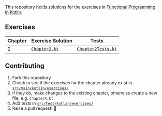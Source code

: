 This repository holds solutions for the exercises in [Functional Programming in Kotlin](https://www.manning.com/books/functional-programming-in-kotlin).

## Exercises
| Chapter  | Exercise Solution                                         | Tests                                                                |
|----------|-----------------------------------------------------------|----------------------------------------------------------------------|
| 2        | [`Chapter2.kt`](./src/main/kotlin/exercises/Chapter2.kt)  | [`Chapter2Tests.kt`](./src/test/kotlin/exercises/Chapter2Tests.kt)  |

## Contributing
1. Fork this repository
2. Check to see if the exercises for the chapter already exist in [`src/main/kotlin/exercises/`](./src/main/kotlin/exercises)
3. If they do, make changes to the existing chapter, otherwise create a new file, e.g. `ChapterX.kt`
4. Add tests in [`src/test/kotlin/exercises/`](./src/test/kotlin/exercises)
5. Raise a pull request! 🎉
